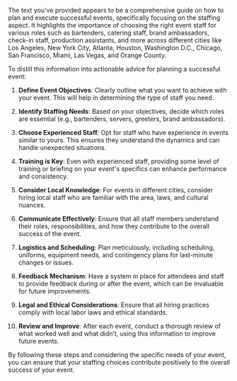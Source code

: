 The text you've provided appears to be a comprehensive guide on how to plan and execute successful events, specifically focusing on the staffing aspect. It highlights the importance of choosing the right event staff for various roles such as bartenders, catering staff, brand ambassadors, check-in staff, production assistants, and more across different cities like Los Angeles, New York City, Atlanta, Houston, Washington D.C., Chicago, San Francisco, Miami, Las Vegas, and Orange County.

To distill this information into actionable advice for planning a successful event:

1. **Define Event Objectives**: Clearly outline what you want to achieve with your event. This will help in determining the type of staff you need.

2. **Identify Staffing Needs**: Based on your objectives, decide which roles are essential (e.g., bartenders, servers, greeters, brand ambassadors).

3. **Choose Experienced Staff**: Opt for staff who have experience in events similar to yours. This ensures they understand the dynamics and can handle unexpected situations.

4. **Training is Key**: Even with experienced staff, providing some level of training or briefing on your event's specifics can enhance performance and consistency.

5. **Consider Local Knowledge**: For events in different cities, consider hiring local staff who are familiar with the area, laws, and cultural nuances.

6. **Communicate Effectively**: Ensure that all staff members understand their roles, responsibilities, and how they contribute to the overall success of the event.

7. **Logistics and Scheduling**: Plan meticulously, including scheduling, uniforms, equipment needs, and contingency plans for last-minute changes or issues.

8. **Feedback Mechanism**: Have a system in place for attendees and staff to provide feedback during or after the event, which can be invaluable for future improvements.

9. **Legal and Ethical Considerations**: Ensure that all hiring practices comply with local labor laws and ethical standards.

10. **Review and Improve**: After each event, conduct a thorough review of what worked well and what didn’t, using this information to improve future events.

By following these steps and considering the specific needs of your event, you can ensure that your staffing choices contribute positively to the overall success of your event.